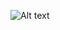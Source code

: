 
![Alt text](https://github.com/netcrop/netcrop.github.io/tree/master/misc/netcrop.png?raw=true "")
